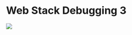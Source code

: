 # Web Stack Debugging 3

<img src="https://s3.amazonaws.com/intranet-projects-files/holbertonschool-sysadmin_devops/293/d42WuBh.png">
